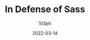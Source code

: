 ---
author: 5t3ph
date: 2022-03-14
permalink: false
tags:
  - css
  - preprocessors
target_url: https://thinkdobecreate.com/articles/in-defense-of-sass/
title: In Defense of Sass
---
